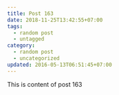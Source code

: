 ```yaml
---
title: Post 163
date: 2018-11-25T13:42:55+07:00
tags:
  - random post
  - untagged
category:
  - random post
  - uncategorized
updated: 2016-05-13T06:51:45+07:00
---
```

This is content of post 163
